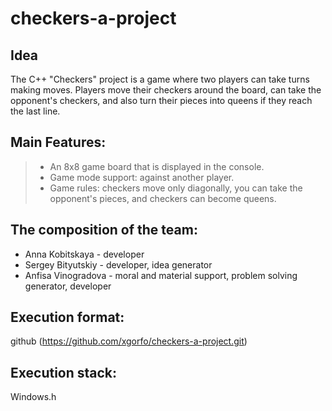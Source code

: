 # checkers-a-project
## Idea

The C++ "Checkers" project is a game where two players can take turns making moves. Players move their checkers around the board, can take the opponent's checkers, and also turn their pieces into queens if they reach the last line.

##  Main Features:
> - An 8x8 game board that is displayed in the console.
> - Game mode support: against another player.
> - Game rules: checkers move only diagonally, you can take the opponent's pieces, and checkers can become queens.

## The composition of the team:
- Anna Kobitskaya - developer
- Sergey Bityutskiy - developer, idea generator
- Anfisa Vinogradova - moral and material support, problem solving generator, developer

## Execution format:
github (https://github.com/xgorfo/checkers-a-project.git)

## Execution stack:
Windows.h
